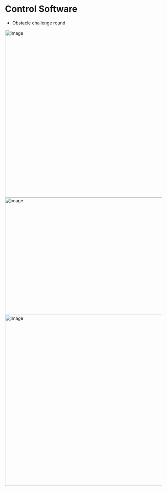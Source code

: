 Control Software
====

* Obstacle challenge round


<img width="533" height="536" alt="image" src="https://github.com/user-attachments/assets/cfae7856-a16f-45ac-b8f4-5b0c7b4a3dd2" />
<img width="563" height="378" alt="image" src="https://github.com/user-attachments/assets/a5494d56-d205-41a5-8c30-0f5e0982d2b2" />
<img width="596" height="547" alt="image" src="https://github.com/user-attachments/assets/4785b8e4-6239-414b-b002-4b300253685e" />
